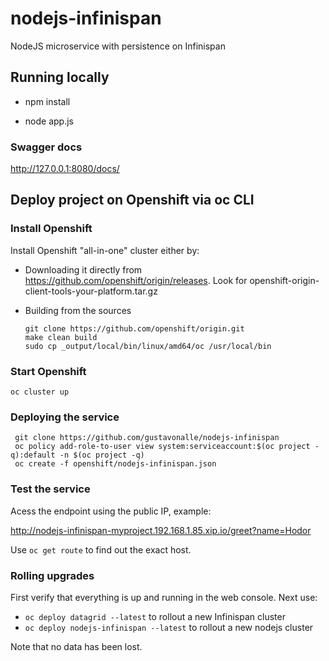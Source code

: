 # nodejs-infinispan
NodeJS microservice with persistence on Infinispan 

## Running locally 
* npm install

* node app.js

### Swagger docs
http://127.0.0.1:8080/docs/

## Deploy project on Openshift via oc CLI

### Install Openshift

Install Openshift "all-in-one" cluster either by:

* Downloading it directly from https://github.com/openshift/origin/releases. 
  Look for openshift-origin-client-tools-your-platform.tar.gz
* Building from the sources
  
  ```
  git clone https://github.com/openshift/origin.git
  make clean build
  sudo cp _output/local/bin/linux/amd64/oc /usr/local/bin
  ```
  
### Start Openshift 
 
 ```
 oc cluster up
 ```
  
### Deploying the service

  ```
   git clone https://github.com/gustavonalle/nodejs-infinispan  
   oc policy add-role-to-user view system:serviceaccount:$(oc project -q):default -n $(oc project -q)   
   oc create -f openshift/nodejs-infinispan.json 
   ```

### Test the service

Acess the endpoint using the public IP, example:

http://nodejs-infinispan-myproject.192.168.1.85.xip.io/greet?name=Hodor

Use ```oc get route``` to find out the exact host.

### Rolling upgrades

First verify that everything is up and running in the web console. Next use:

* `oc deploy datagrid --latest` to rollout a new Infinispan cluster
* `oc deploy nodejs-infinispan --latest` to rollout a new nodejs cluster

Note that no data has been lost.

